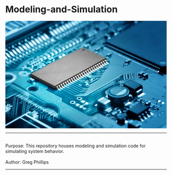 <h1><b>Modeling-and-Simulation</b></h1>

<img src="./img/circuit.jpg" title="circuit picture" alt="circuit logo" style="display: block; margin: auto;" />

<hr>

<br>
Purpose: This repository houses modeling and simulation code for simulating system behavior.</br>
<br> 
Author: Greg Phillips</br>   
<hr>